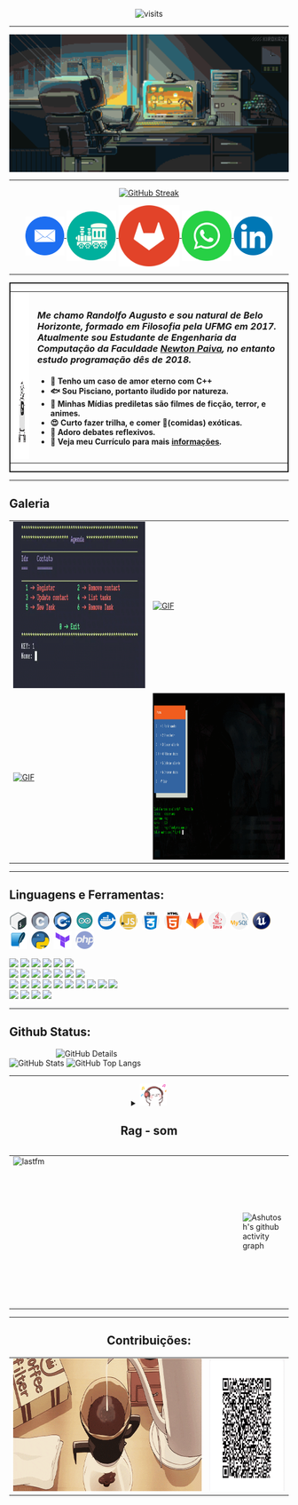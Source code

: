 <div align="center">

![visits](https://visit-counter.vercel.app/counter.png?page=https%3A%2F%2Fgithub.com%2Frandolfo-15&s=40&c=ff8214&bg=00000000&no=2&ff=digi&tb=Visitors%3A+&ta=)

</div>

-----

<div align="center">
<img align="center" alt="Header" src="./image/banner.gif">
</div>

-----

<div align="center">
  
[![GitHub Streak](https://github-readme-streak-stats.herokuapp.com?user=randolfo-15&theme=gruvbox&locale=pt_BR&date_format=n%2Fj%5B%2FY%5D&card_width=900)](https://git.io/streak-stats)

</div>


<div align="center"> 

<a href="mailto:ragnifico@yahoo.com.br" target="_blank">
<img align="center" height="70" width="70" src="./image/icon/c_email.png">
</a>

<a href="https://vaporhole.xyz/~rag/" target="_blank">
<img align="center" height="90" width="90" src="./image/icon/trem.png">
</a>

<a href="https://gitlab.com/randolfo-15" target="_blank">
<img align="center" height="110" width="110" src="./image/icon/c_gitlab.png">
</a>

<a href="https://wa.me/5531981059465">
<img align="center"  height="90" width="90" src="./image/icon/c_zap.png">
</a>


<a  href="https://www.linkedin.com/in/randolfo-augusto-gonçalves" target=_blank>
<img align="center"  height="70" width="70" src="./image/icon/c_lnk.png">
</a>

</div>




------

<div style="border: 2px solid;" align="center" >


<table>


<tr> 

<td>
<img  width="150px" height="300px" alt="GIF" src="./image/robot.gif"/>
</td>

<td>

<h3>
<p>
<i> Me chamo Randolfo Augusto e sou natural de Belo Horizonte, formado em Filosofia pela UFMG em 2017. Atualmente sou Estudante de Engenharia da Computação da Faculdade <a href="https://newtonpaiva.br/" target="_blank">Newton Paiva</a>, no entanto estudo programação dês de 2018</a>.</i><br/>
</p>
</h3>

<h4>

- 🥰   Tenho um caso de amor eterno com C++
- 🐟   Sou Pisciano, portanto iludido por natureza. 
- 🧙   Minhas Mídias prediletas são filmes de ficção, terror, e animes. 
- 😍   Curto fazer trilha, e comer 🍝(comidas) exóticas. 
- 💬   Adoro debates reflexivos.
- 📄   Veja meu Currículo para mais [informações]().

</h4>

</td>

</tr>

</table>

</div>


-----

## Galeria

<div align="center">
<table>
<tr>

<td><a href="https://github.com/randolfo-15/Agenda_CLI" target="_blank" ><img alt="GIF" src="./image/galery/agenda_exe.gif" width="350px" height="300px"/></a>
</td>


<td><a href="https://github.com/randolfo-15/Lotofacil_GUI" target="_blank" ><img alt="GIF" src="./image/galery/loto.gif" width="350px" height="300px"/></a>
</td>

</tr>    

<tr>

<td><a href="https://github.com/randolfo-15/Types" target="_blank" ><img alt="GIF" src="./image/galery/types.gif" width="350px" height="300px"/></a>
</td>

<td><a href="https://github.com/randolfo-15/Mosaicos" target="_blank" ><img alt="GIF" src="./image/galery/mosaicos.gif" width="350px" height="300px"/></a>
</td>

</tr>

</table>
</div>


-----

<div >

## Linguagens e Ferramentas:

<code><img height="32" src="./image/icon/bash.png"/></code>&nbsp; 
<code><img height="32" src="./image/icon/c.png"/></code>&nbsp; 
<code><img height="32" src="./image/icon/cpp.png"/></code>&nbsp; 
<code><img height="32" src="./image/icon/arduino.png"/></code>&nbsp; 
<code><img height="32" src="./image/icon/docker.png"/></code>&nbsp; 
<code><img height="32" src="./image/icon/javascript.png"/></code>&nbsp; 
<code><img height="32" src="./image/icon/css.png"/></code>&nbsp; 
<code><img height="32" src="./image/icon/html-5.png"/></code>&nbsp; 
<code><img height="32" src="./image/icon/gitlab.png"/></code>&nbsp; 
<code><img height="32" src="./image/icon/java.png"/></code>&nbsp; 
<code><img height="32" src="./image/icon/mysql.png"/></code>&nbsp; 
<code><img height="32" src="./image/icon/unreal.png"/></code>&nbsp; 
<code><img height="32" src="./image/icon/sqlite.png"/></code>&nbsp; 
<code><img height="32" src="./image/icon/pitao.png"/></code>&nbsp; 
<code><img height="32" src="./image/icon/terraform.png"/></code>&nbsp; 
<code><img height="32" src="./image/icon/php.png"/></code>&nbsp; 


<img src="https://img.shields.io/badge/Linux-Advanced-orange?logo=linux&logoColor=white"/>
<img src="https://img.shields.io/badge/Bash-Advanced-orange?logo=bash"/>
<img src="https://img.shields.io/badge/C-Advanced-orange"/>
<img src="https://img.shields.io/badge/C++-Advanced-orange"/>
<img src="https://img.shields.io/badge/CMake-Advanced-orange?logo=cmake"/>
<img src="https://img.shields.io/badge/Sqlite-Advanced-orange?logo=sqlite"/>
<br/>
<img src="https://img.shields.io/badge/Python-Intermediary-blue?logo=Python"/>
<img src="https://img.shields.io/badge/Java-Intermediary-blue?logo=java"/>
<img src="https://img.shields.io/badge/Docker-Intermediary-blue?logo=docker"/>
<img src="https://img.shields.io/badge/Unreal-Intermediary-blue?logo=unreal"/>
<img src="https://img.shields.io/badge/Unit-Intermediary-blue?logo=unit"/>
<img src="https://img.shields.io/badge/Mysql-Intermediary-blue?logo=mysql"/>
<img src="https://img.shields.io/badge/C Sharp-Intermediary-blue?logo=csharp"/>
<br/>
<img src="https://img.shields.io/badge/JavaScript-Basic-green?logo=javascript"/>
<img src="https://img.shields.io/badge/HTML5-Basic-green?logo=html"/>
<img src="https://img.shields.io/badge/CSS-Basic-green?logo=css"/>
<img src="https://img.shields.io/badge/AWS-Basic-green?logo=amazonaws"/>
<img src="https://img.shields.io/badge/Terraform-Basic-green?logo=terraform"/>
<img src="https://img.shields.io/badge/PHP-Basic-green?logo=php"/>
<img src="https://img.shields.io/badge/Haskell-Basic-green?logo=haskell"/>
<img src="https://img.shields.io/badge/Android-Basic-green?logo=android"/>
<img src="https://img.shields.io/badge/Gradle-Basic-green?logo=gradle"/>
<img src="https://img.shields.io/badge/Arduino-Basic-green?logo=arduino"/>
<br />
<img src="https://img.shields.io/badge/Clean%20Code-Following-magenta"/>
<img src="https://img.shields.io/badge/UML-Following-magenta?logo=uml"/>
<img src="https://img.shields.io/badge/CI/CD-Following-magenta?logo=gitlab"/>
<img src="https://img.shields.io/badge/Open%20Source-Following-magenta?logo=opensourceinitiative"/>
<br />    
   
</div> 

-----
## Github Status:

<div>
<img align="right" alt="GitHub Details" width="420px" src="http://github-profile-summary-cards.vercel.app/api/cards/profile-details?username=randolfo-15&theme=github_dark"/>
<img alt="GitHub Stats" width="200px" src="http://github-profile-summary-cards.vercel.app/api/cards/stats?username=randolfo-15&theme=github_dark"/>
<img alt="GitHub Top Langs" width="200px" src="http://github-profile-summary-cards.vercel.app/api/cards/repos-per-language?username=randolfo-15&theme=github_dark"/>
</div>

-----

<div align="center">
<div>
<details>
<summary><img height="40" alt="GIF" src="./image/music.gif"/> 

## Rag - som

</summary>
</details>
</div>

<div align="center" >

<table>

<tr>
<td>
<a href="https://www.last.fm/pt/user/randoldo" target="_blank"><img align="right" width="400px" height="270px" alt="lastfm" src="https://lastfm-recently-played.vercel.app/api?user=randoldo&width=400"/></a>

</td>
<td>
   
![Ashutosh's github activity graph](https://ssr-contributions-svg.vercel.app/_/randolfo-15?chart=3dbar&gap=0.6&scale=2&flatten=2&animation=wave&animation_duration=1&animation_delay=0.05&animation_amplitude=20&animation_frequency=0.5&animation_wave_center=10_0&format=svg&weeks=30&theme=yellow) 

</td>

</tr>

</table>


</div>

-----
## Contribuições: 

<div align="center">

<table>

<tr>
<td><img  width="500px" height="239px" alt="GIF" src="./image/coffe.gif?raw=true"/></td>
<td><img  width="200px" height="239px" src="./image/IMG-20240418-WA0000.jpg?raw=true"/></td>
</tr>
</table>

</div>


